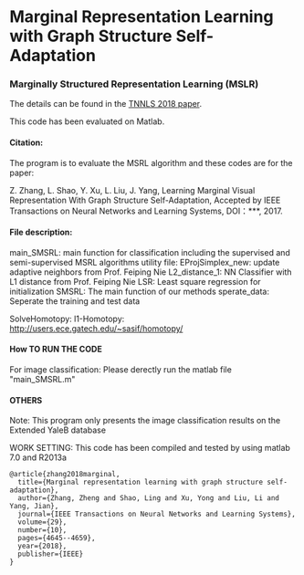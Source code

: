 # Marginal Representation Learning with Graph Structure Self-Adaptation

### Marginally Structured Representation Learning (MSLR)

The details can be found in the [TNNLS 2018 paper](https://ieeexplore.ieee.org/document/8128909). 

This code has been evaluated on Matlab.


#### Citation:
The program is to evaluate the MSRL algorithm and these codes are for the paper:

Z. Zhang, L. Shao, Y. Xu, L. Liu, J. Yang, Learning Marginal Visual Representation With Graph Structure Self-Adaptation, 
Accepted by IEEE Transactions on Neural Networks and Learning Systems, DOI：***, 2017.


#### File description:
main_SMSRL: main function for classification including the supervised and semi-supervised MSRL algorithms
utility file:
EProjSimplex_new: update adaptive neighbors from Prof. Feiping Nie
L2_distance_1: NN Classifier with L1 distance from Prof. Feiping Nie
LSR: Least square regression for initialization
SMSRL: The main function of our methods
sperate_data: Seperate the training and test data

SolveHomotopy:   l1-Homotopy: http://users.ece.gatech.edu/~sasif/homotopy/

#### How TO RUN THE CODE

For image classification:
Please derectly run the matlab file "main_SMSRL.m"

#### OTHERS
Note: This program only presents the image classification results on the Extended YaleB database

WORK SETTING:
    This code has been compiled and tested by using matlab 7.0 and R2013a

```
@article{zhang2018marginal,
  title={Marginal representation learning with graph structure self-adaptation},
  author={Zhang, Zheng and Shao, Ling and Xu, Yong and Liu, Li and Yang, Jian},
  journal={IEEE Transactions on Neural Networks and Learning Systems},
  volume={29},
  number={10},
  pages={4645--4659},
  year={2018},
  publisher={IEEE}
}
```
